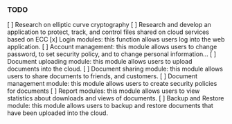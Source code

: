 ### TODO
[ ] Research on elliptic curve cryptography
[ ] Research and develop an application to protect, track, and control files shared on cloud
services based on ECC
[x] Login modules: this function allows users log into the web application. 
[ ] Account management: this module allows users to change password, to set security
policy, and to change personal information…
[ ] Document uploading module: this module allows users to upload documents into the
cloud.
[ ] Document sharing module: this module allows users to share documents to friends,
and customers.
[ ] Document management module: this module allows users to create security policies
for documents
[ ] Report modules: this module allows users to view statistics about downloads and
views of documents.
[ ] Backup and Restore module: this module allows users to backup and restore
documents that have been uploaded into the cloud.